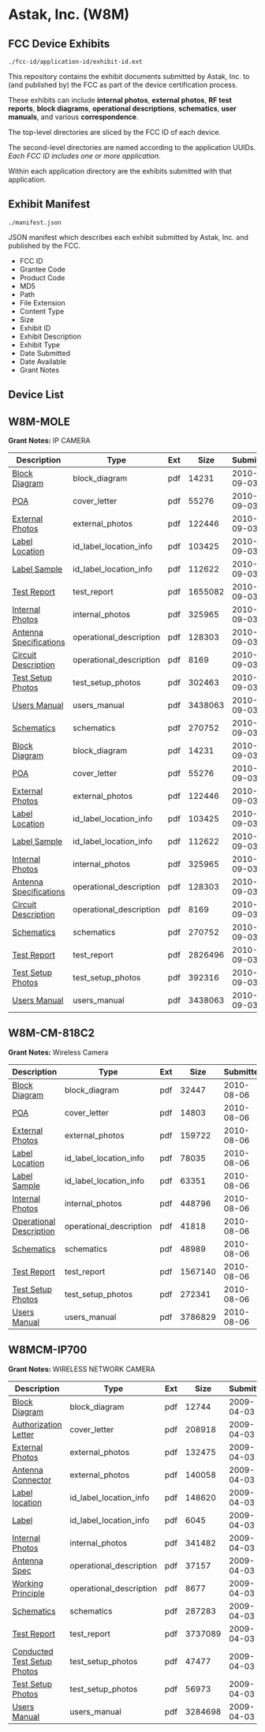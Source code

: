 # Astak, Inc. (W8M)
## FCC Device Exhibits

```
./fcc-id/application-id/exhibit-id.ext
```

This repository contains the exhibit documents submitted by Astak, Inc. to (and published by) the FCC as part of the device certification process.

These exhibits can include **internal photos**, **external photos**, **RF test reports**, **block diagrams**, **operational descriptions**, **schematics**, **user manuals**, and various **correspondence**.

The top-level directories are sliced by the FCC ID of each device.

The second-level directories are named according to the application UUIDs. *Each FCC ID includes one or more application.*

Within each application directory are the exhibits submitted with that application. 

## Exhibit Manifest

```
./manifest.json
```

JSON manifest which describes each exhibit submitted by Astak, Inc. and published by the FCC.

- FCC ID
- Grantee Code
- Product Code
- MD5
- Path
- File Extension
- Content Type
- Size
- Exhibit ID
- Exhibit Description
- Exhibit Type
- Date Submitted
- Date Available
- Grant Notes

## Device List
## W8M-MOLE
**Grant Notes:** IP CAMERA

| Description | Type | Ext | Size | Submitted | Available |
| ----------- | ---- | --- | ---- | --------- | --------- |
| [Block Diagram](W8M-MOLE/1e0ec43657e784c6258f31adde06e35d/1337646.pdf) | block_diagram | pdf | 14231 | 2010-09-03 | 2010-09-03 |
| [POA](W8M-MOLE/1e0ec43657e784c6258f31adde06e35d/1337652.pdf) | cover_letter | pdf | 55276 | 2010-09-03 | 2010-09-03 |
| [External Photos](W8M-MOLE/1e0ec43657e784c6258f31adde06e35d/1337648.pdf) | external_photos | pdf | 122446 | 2010-09-03 | 2010-09-03 |
| [Label Location](W8M-MOLE/1e0ec43657e784c6258f31adde06e35d/1337649.pdf) | id_label_location_info | pdf | 103425 | 2010-09-03 | 2010-09-03 |
| [Label Sample](W8M-MOLE/1e0ec43657e784c6258f31adde06e35d/1337650.pdf) | id_label_location_info | pdf | 112622 | 2010-09-03 | 2010-09-03 |
| [Test Report](W8M-MOLE/1e0ec43657e784c6258f31adde06e35d/1337687.pdf) | test_report | pdf | 1655082 | 2010-09-03 | 2010-09-03 |
| [Internal Photos](W8M-MOLE/1e0ec43657e784c6258f31adde06e35d/1337651.pdf) | internal_photos | pdf | 325965 | 2010-09-03 | 2010-09-03 |
| [Antenna Specifications](W8M-MOLE/1e0ec43657e784c6258f31adde06e35d/1337645.pdf) | operational_description | pdf | 128303 | 2010-09-03 | 2010-09-03 |
| [Circuit Description](W8M-MOLE/1e0ec43657e784c6258f31adde06e35d/1337647.pdf) | operational_description | pdf | 8169 | 2010-09-03 | 2010-09-03 |
| [Test Setup Photos](W8M-MOLE/1e0ec43657e784c6258f31adde06e35d/1337688.pdf) | test_setup_photos | pdf | 302463 | 2010-09-03 | 2010-09-03 |
| [Users Manual](W8M-MOLE/1e0ec43657e784c6258f31adde06e35d/1337656.pdf) | users_manual | pdf | 3438063 | 2010-09-03 | 2010-09-03 |
| [Schematics](W8M-MOLE/1e0ec43657e784c6258f31adde06e35d/1337653.pdf) | schematics | pdf | 270752 | 2010-09-03 | 2010-09-03 |
| [Block Diagram](W8M-MOLE/bf6623795636caa4e1698f83b2565df9/1337646.pdf) | block_diagram | pdf | 14231 | 2010-09-03 | 2010-09-03 |
| [POA](W8M-MOLE/bf6623795636caa4e1698f83b2565df9/1337652.pdf) | cover_letter | pdf | 55276 | 2010-09-03 | 2010-09-03 |
| [External Photos](W8M-MOLE/bf6623795636caa4e1698f83b2565df9/1337648.pdf) | external_photos | pdf | 122446 | 2010-09-03 | 2010-09-03 |
| [Label Location](W8M-MOLE/bf6623795636caa4e1698f83b2565df9/1337649.pdf) | id_label_location_info | pdf | 103425 | 2010-09-03 | 2010-09-03 |
| [Label Sample](W8M-MOLE/bf6623795636caa4e1698f83b2565df9/1337650.pdf) | id_label_location_info | pdf | 112622 | 2010-09-03 | 2010-09-03 |
| [Internal Photos](W8M-MOLE/bf6623795636caa4e1698f83b2565df9/1337651.pdf) | internal_photos | pdf | 325965 | 2010-09-03 | 2010-09-03 |
| [Antenna Specifications](W8M-MOLE/bf6623795636caa4e1698f83b2565df9/1337645.pdf) | operational_description | pdf | 128303 | 2010-09-03 | 2010-09-03 |
| [Circuit Description](W8M-MOLE/bf6623795636caa4e1698f83b2565df9/1337647.pdf) | operational_description | pdf | 8169 | 2010-09-03 | 2010-09-03 |
| [Schematics](W8M-MOLE/bf6623795636caa4e1698f83b2565df9/1337653.pdf) | schematics | pdf | 270752 | 2010-09-03 | 2010-09-03 |
| [Test Report](W8M-MOLE/bf6623795636caa4e1698f83b2565df9/1337654.pdf) | test_report | pdf | 2826496 | 2010-09-03 | 2010-09-03 |
| [Test Setup Photos](W8M-MOLE/bf6623795636caa4e1698f83b2565df9/1337655.pdf) | test_setup_photos | pdf | 392316 | 2010-09-03 | 2010-09-03 |
| [Users Manual](W8M-MOLE/bf6623795636caa4e1698f83b2565df9/1337656.pdf) | users_manual | pdf | 3438063 | 2010-09-03 | 2010-09-03 |
## W8M-CM-818C2
**Grant Notes:** Wireless Camera

| Description | Type | Ext | Size | Submitted | Available |
| ----------- | ---- | --- | ---- | --------- | --------- |
| [Block Diagram](W8M-CM-818C2/03097eeca0f84a4ea0fa822fc536de3f/1323327.pdf) | block_diagram | pdf | 32447 | 2010-08-06 | 2010-08-06 |
| [POA](W8M-CM-818C2/03097eeca0f84a4ea0fa822fc536de3f/1323333.pdf) | cover_letter | pdf | 14803 | 2010-08-06 | 2010-08-06 |
| [External Photos](W8M-CM-818C2/03097eeca0f84a4ea0fa822fc536de3f/1323329.pdf) | external_photos | pdf | 159722 | 2010-08-06 | 2010-08-06 |
| [Label Location](W8M-CM-818C2/03097eeca0f84a4ea0fa822fc536de3f/1323330.pdf) | id_label_location_info | pdf | 78035 | 2010-08-06 | 2010-08-06 |
| [Label Sample](W8M-CM-818C2/03097eeca0f84a4ea0fa822fc536de3f/1323331.pdf) | id_label_location_info | pdf | 63351 | 2010-08-06 | 2010-08-06 |
| [Internal Photos](W8M-CM-818C2/03097eeca0f84a4ea0fa822fc536de3f/1323332.pdf) | internal_photos | pdf | 448796 | 2010-08-06 | 2010-08-06 |
| [Operational Description](W8M-CM-818C2/03097eeca0f84a4ea0fa822fc536de3f/1323328.pdf) | operational_description | pdf | 41818 | 2010-08-06 | 2010-08-06 |
| [Schematics](W8M-CM-818C2/03097eeca0f84a4ea0fa822fc536de3f/1323334.pdf) | schematics | pdf | 48989 | 2010-08-06 | 2010-08-06 |
| [Test Report](W8M-CM-818C2/03097eeca0f84a4ea0fa822fc536de3f/1323335.pdf) | test_report | pdf | 1567140 | 2010-08-06 | 2010-08-06 |
| [Test Setup Photos](W8M-CM-818C2/03097eeca0f84a4ea0fa822fc536de3f/1323336.pdf) | test_setup_photos | pdf | 272341 | 2010-08-06 | 2010-08-06 |
| [Users Manual](W8M-CM-818C2/03097eeca0f84a4ea0fa822fc536de3f/1323337.pdf) | users_manual | pdf | 3786829 | 2010-08-06 | 2010-08-06 |
## W8MCM-IP700
**Grant Notes:** WIRELESS NETWORK CAMERA

| Description | Type | Ext | Size | Submitted | Available |
| ----------- | ---- | --- | ---- | --------- | --------- |
| [Block Diagram](W8MCM-IP700/b31d945721d7974e2bd9a99fbaa1db59/1090849.pdf) | block_diagram | pdf | 12744 | 2009-04-03 | 2009-04-03 |
| [Authorization Letter](W8MCM-IP700/b31d945721d7974e2bd9a99fbaa1db59/1090848.pdf) | cover_letter | pdf | 208918 | 2009-04-03 | 2009-04-03 |
| [External Photos](W8MCM-IP700/b31d945721d7974e2bd9a99fbaa1db59/1090851.pdf) | external_photos | pdf | 132475 | 2009-04-03 | 2009-04-03 |
| [Antenna Connector](W8MCM-IP700/b31d945721d7974e2bd9a99fbaa1db59/1090858.pdf) | external_photos | pdf | 140058 | 2009-04-03 | 2009-04-03 |
| [Label location](W8MCM-IP700/b31d945721d7974e2bd9a99fbaa1db59/1090852.pdf) | id_label_location_info | pdf | 148620 | 2009-04-03 | 2009-04-03 |
| [Label](W8MCM-IP700/b31d945721d7974e2bd9a99fbaa1db59/1090853.pdf) | id_label_location_info | pdf | 6045 | 2009-04-03 | 2009-04-03 |
| [Internal Photos](W8MCM-IP700/b31d945721d7974e2bd9a99fbaa1db59/1090855.pdf) | internal_photos | pdf | 341482 | 2009-04-03 | 2009-04-03 |
| [Antenna Spec](W8MCM-IP700/b31d945721d7974e2bd9a99fbaa1db59/1090847.pdf) | operational_description | pdf | 37157 | 2009-04-03 | 2009-04-03 |
| [Working Principle](W8MCM-IP700/b31d945721d7974e2bd9a99fbaa1db59/1090860.pdf) | operational_description | pdf | 8677 | 2009-04-03 | 2009-04-03 |
| [Schematics](W8MCM-IP700/b31d945721d7974e2bd9a99fbaa1db59/1090856.pdf) | schematics | pdf | 287283 | 2009-04-03 | 2009-04-03 |
| [Test Report](W8MCM-IP700/b31d945721d7974e2bd9a99fbaa1db59/1090857.pdf) | test_report | pdf | 3737089 | 2009-04-03 | 2009-04-03 |
| [Conducted Test Setup Photos](W8MCM-IP700/b31d945721d7974e2bd9a99fbaa1db59/1090850.pdf) | test_setup_photos | pdf | 47477 | 2009-04-03 | 2009-04-03 |
| [Test Setup Photos](W8MCM-IP700/b31d945721d7974e2bd9a99fbaa1db59/1090854.pdf) | test_setup_photos | pdf | 56973 | 2009-04-03 | 2009-04-03 |
| [Users Manual](W8MCM-IP700/b31d945721d7974e2bd9a99fbaa1db59/1090859.pdf) | users_manual | pdf | 3284698 | 2009-04-03 | 2009-04-03 |
